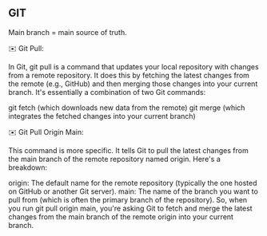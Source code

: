## GIT

Main branch = main source of truth. 

:envelope: Git Pull: 

In Git, git pull is a command that updates your local repository with changes from a remote repository. 
It does this by fetching the latest changes from the remote (e.g., GitHub) and then merging those changes into your current branch. 
It's essentially a combination of two Git commands:

git fetch (which downloads new data from the remote)
git merge (which integrates the fetched changes into your current branch)

:envelope: Git Pull Origin Main: 

This command is more specific. It tells Git to pull the latest changes from the main branch of the remote repository named origin. Here's a breakdown:

origin: The default name for the remote repository (typically the one hosted on GitHub or another Git server).
main: The name of the branch you want to pull from (which is often the primary branch of the repository).
So, when you run git pull origin main, you're asking Git to fetch and merge the latest changes from the main branch of the remote origin into your current branch.
